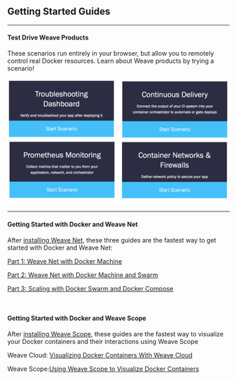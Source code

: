<!--
This is content for the guides homepage.
It should be manually pasted in to the correct cells of
https://www.weave.works/wp-admin/admin.php?page=dd_layouts_edit&action=edit&layout_id=2129
-->

<h2>Getting Started Guides</h2>
<hr>

<!-- NEXT CELL -->

<h4>Test Drive Weave Products</h4>
<p>These scenarios run entirely in your browser, but allow you to remotely control real Docker resources. Learn about Weave products by trying a scenario!</p>

<img src="katas.png" />

<!--
<section id="course-pathway" class="weave color-bar-layout">
  <section class="x row">
    <div class="panels col s12 center">
        <div class="panel weave  col s3">
          <div class="content">
            <h4>Troubleshooting Dashboard</h4>
            <p>Verify and troubleshoot your app after deploying it</p>
          </div>
            <a class="action start" href="https://www.weave.works/guides/test-drive-weave-scope-kubernetes/" title="Test Drive Weave Scope On Kubernetes" target="_parent">Start Scenario</a>
        </div>
        <div class="panel weave  col s3">
          <div class="content">
            <h4>Continuous Delivery</h4>
            <p class="">Connect the output of your CI system into your container orchestrator to automate or gate deploys</p>
          </div>
            <a class="action start" href="https://www.weave.works/guides/test-drive-weave-net/" title="Test Drive Weave Net" target="_parent">Start Scenario</a>
        </div>
        <div class="panel weave  col s3">
          <div class="content">
            <h4>Prometheus Monitoring</h4>
            <p>Collect metrics that matter to you from your application, network, and orchestrator</p>
          </div>
            <a class="action start" href="https://www.weave.works/guides/test-drive-weave-scope/" title="Test Drive Weave Scope" target="_parent">Start Scenario</a>
        </div>
        <div class="panel weave  col s3">
          <div class="content">
            <h4>Container Networks &amp; Firewalls</h4>
            <p>Define network policy to secure your app</p>
          </div>
            <a class="action start" href="https://www.weave.works/guides/test-drive-weave-demo/" title="Test Drive Weave Demo" target="_parent">Start Scenario</a>
        </div>
    </div>
  </section>
</section>

<div id="katacoda-terminal" data-katacoda-id="weave/dashboard" data-katacoda-color="32324B" data-katacoda-secondary="#4ec6fa" data-katacoda-background="#fff" data-katacoda-hideprogress="true" style="height:450px"></div>
-->


<!-- NEXT CELL -->

<hr>
<h4>Getting Started with Docker and Weave Net</h4>
<p>After <a href="http://www.weave.works/install-weave-net/" target="_blank">installing Weave Net</a>, these three guides are the fastest way to get started with Docker and Weave Net:</p>
<p><a href="http://www.weave.works/guides/part-1-launching-weave-net-with-docker-machine/">Part 1: Weave Net with Docker Machine</a></p>
<p><a href="http://www.weave.works/guides/part-2-using-weave-with-docker-machine-and-swarm/">Part 2: Weave Net with Docker Machine and Swarm</a></p>
<p><a href="http://www.weave.works/guides/part-3-creating-and-scaling-multi-host-docker-deployment-with-swarm-and-compose-using-weave/">Part 3: Scaling with Docker Swarm and Docker Compose</a></p>
<p>&nbsp;</p>
<h4>Getting Started with Docker and Weave Scope</h4>
<p>After <a href="http://www.weave.works/install-weave-scope/" target="_blank">installing Weave Scope</a>, these guides are&nbsp;the fastest way to visualize your Docker containers and their interactions using Weave Scope</p>
<p>Weave Cloud: <a href="http://www.weave.works/guides/using-weave-scope-cloud-service-to-visualize-and-monitor-docker-containers/">Visualizing Docker Containers With Weave Cloud</a></p>
<p>Weave Scope:<a href="http://www.weave.works/guides/using-weave-scope-standalone-to-visualize-and-monitor-docker-containers/">Using Weave Scope to Visualize Docker Containers</a></p>
